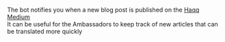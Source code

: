 The bot notifies you when a new blog post is published on the [Haqq Medium](https://medium.com/islamic-coin)  
It can be useful for the Ambassadors to keep track of new articles that can be translated more quickly
